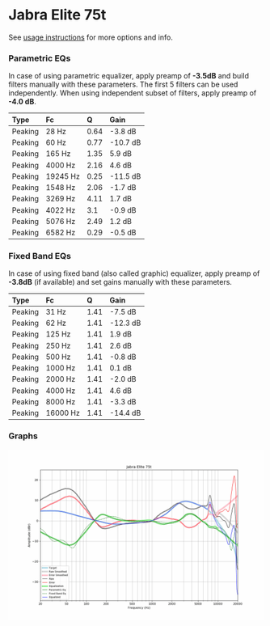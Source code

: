 # Jabra Elite 75t
See [usage instructions](https://github.com/jaakkopasanen/AutoEq#usage) for more options and info.

### Parametric EQs
In case of using parametric equalizer, apply preamp of **-3.5dB** and build filters manually
with these parameters. The first 5 filters can be used independently.
When using independent subset of filters, apply preamp of **-4.0 dB**.

| Type    | Fc       |    Q | Gain     |
|:--------|:---------|:-----|:---------|
| Peaking | 28 Hz    | 0.64 | -3.8 dB  |
| Peaking | 60 Hz    | 0.77 | -10.7 dB |
| Peaking | 165 Hz   | 1.35 | 5.9 dB   |
| Peaking | 4000 Hz  | 2.16 | 4.6 dB   |
| Peaking | 19245 Hz | 0.25 | -11.5 dB |
| Peaking | 1548 Hz  | 2.06 | -1.7 dB  |
| Peaking | 3269 Hz  | 4.11 | 1.7 dB   |
| Peaking | 4022 Hz  | 3.1  | -0.9 dB  |
| Peaking | 5076 Hz  | 2.49 | 1.2 dB   |
| Peaking | 6582 Hz  | 0.29 | -0.5 dB  |

### Fixed Band EQs
In case of using fixed band (also called graphic) equalizer, apply preamp of **-3.8dB**
(if available) and set gains manually with these parameters.

| Type    | Fc       |    Q | Gain     |
|:--------|:---------|:-----|:---------|
| Peaking | 31 Hz    | 1.41 | -7.5 dB  |
| Peaking | 62 Hz    | 1.41 | -12.3 dB |
| Peaking | 125 Hz   | 1.41 | 1.9 dB   |
| Peaking | 250 Hz   | 1.41 | 2.6 dB   |
| Peaking | 500 Hz   | 1.41 | -0.8 dB  |
| Peaking | 1000 Hz  | 1.41 | 0.1 dB   |
| Peaking | 2000 Hz  | 1.41 | -2.0 dB  |
| Peaking | 4000 Hz  | 1.41 | 4.6 dB   |
| Peaking | 8000 Hz  | 1.41 | -3.3 dB  |
| Peaking | 16000 Hz | 1.41 | -14.4 dB |

### Graphs
![](./Jabra%20Elite%2075t.png)